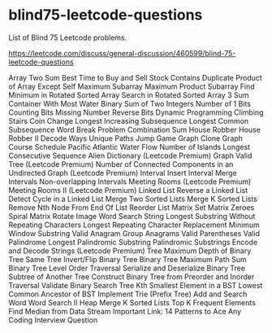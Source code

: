 # blind75-leetcode-questions
List of Blind 75 Leetcode problems.

https://leetcode.com/discuss/general-discussion/460599/blind-75-leetcode-questions

Array
Two Sum
Best Time to Buy and Sell Stock
Contains Duplicate
Product of Array Except Self
Maximum Subarray
Maximum Product Subarray
Find Minimum in Rotated Sorted Array
Search in Rotated Sorted Array
3 Sum
Container With Most Water
Binary
Sum of Two Integers
Number of 1 Bits
Counting Bits
Missing Number
Reverse Bits
Dynamic Programming
Climbing Stairs
Coin Change
Longest Increasing Subsequence
Longest Common Subsequence
Word Break Problem
Combination Sum
House Robber
House Robber II
Decode Ways
Unique Paths
Jump Game
Graph
Clone Graph
Course Schedule
Pacific Atlantic Water Flow
Number of Islands
Longest Consecutive Sequence
Alien Dictionary (Leetcode Premium)
Graph Valid Tree (Leetcode Premium)
Number of Connected Components in an Undirected Graph (Leetcode Premium)
Interval
Insert Interval
Merge Intervals
Non-overlapping Intervals
Meeting Rooms (Leetcode Premium)
Meeting Rooms II (Leetcode Premium)
Linked List
Reverse a Linked List
Detect Cycle in a Linked List
Merge Two Sorted Lists
Merge K Sorted Lists
Remove Nth Node From End Of List
Reorder List
Matrix
Set Matrix Zeroes
Spiral Matrix
Rotate Image
Word Search
String
Longest Substring Without Repeating Characters
Longest Repeating Character Replacement
Minimum Window Substring
Valid Anagram
Group Anagrams
Valid Parentheses
Valid Palindrome
Longest Palindromic Substring
Palindromic Substrings
Encode and Decode Strings (Leetcode Premium)
Tree
Maximum Depth of Binary Tree
Same Tree
Invert/Flip Binary Tree
Binary Tree Maximum Path Sum
Binary Tree Level Order Traversal
Serialize and Deserialize Binary Tree
Subtree of Another Tree
Construct Binary Tree from Preorder and Inorder Traversal
Validate Binary Search Tree
Kth Smallest Element in a BST
Lowest Common Ancestor of BST
Implement Trie (Prefix Tree)
Add and Search Word
Word Search II
Heap
Merge K Sorted Lists
Top K Frequent Elements
Find Median from Data Stream
Important Link:
14 Patterns to Ace Any Coding Interview Question
